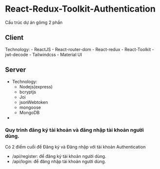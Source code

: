 

#  React-Redux-Toolkit-Authentication
Cấu trúc dự án gômg 2 phần 

## Client
Technology:
    - ReactJS
    - React-router-dom
    - React-redux
    - React-Toolkit
    - jwt-decode
    - Tailwindcss
    - Material UI
## Server
- Technology:
    - Nodejs(express)
    - bcryptjs
    - Joi
    - jsonWebtoken
    - mongoose
    - MongoDB
- 
### Quy trình đăng ký tài khoản và đăng nhập tài khoản người dùng.

Có 2 điểm cuổi để Đăng ký và Đăng nhập với tài khoản Authentication

- /api/register: để đăng ký tài khoản người dùng.
- /api/login: để đăng nhập tài khoản người dùng.

